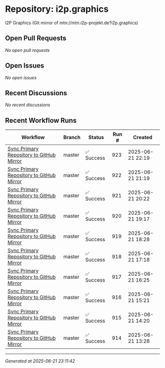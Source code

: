 # Repository: i2p.graphics

I2P Graphics (Git mirror of mtn://mtn.i2p-projekt.de?i2p.graphics)

## Open Pull Requests


*No open pull requests*


## Open Issues


*No open issues*


## Recent Discussions


*No recent discussions*


## Recent Workflow Runs


| Workflow | Branch | Status | Run # | Created |
|----------|--------|--------|-------|---------|
| [Sync Primary Repository to GitHub Mirror](https://github.com/i2p/i2p.graphics/actions/runs/15800174296) | master | ✅ Success | 923 | 2025-06-21 22:19 |
| [Sync Primary Repository to GitHub Mirror](https://github.com/i2p/i2p.graphics/actions/runs/15799741832) | master | ✅ Success | 922 | 2025-06-21 21:19 |
| [Sync Primary Repository to GitHub Mirror](https://github.com/i2p/i2p.graphics/actions/runs/15799324035) | master | ✅ Success | 921 | 2025-06-21 20:22 |
| [Sync Primary Repository to GitHub Mirror](https://github.com/i2p/i2p.graphics/actions/runs/15798856705) | master | ✅ Success | 920 | 2025-06-21 19:17 |
| [Sync Primary Repository to GitHub Mirror](https://github.com/i2p/i2p.graphics/actions/runs/15798490451) | master | ✅ Success | 919 | 2025-06-21 18:28 |
| [Sync Primary Repository to GitHub Mirror](https://github.com/i2p/i2p.graphics/actions/runs/15797939899) | master | ✅ Success | 918 | 2025-06-21 17:18 |
| [Sync Primary Repository to GitHub Mirror](https://github.com/i2p/i2p.graphics/actions/runs/15797556887) | master | ✅ Success | 917 | 2025-06-21 16:25 |
| [Sync Primary Repository to GitHub Mirror](https://github.com/i2p/i2p.graphics/actions/runs/15797062736) | master | ✅ Success | 916 | 2025-06-21 15:21 |
| [Sync Primary Repository to GitHub Mirror](https://github.com/i2p/i2p.graphics/actions/runs/15796587550) | master | ✅ Success | 915 | 2025-06-21 14:20 |
| [Sync Primary Repository to GitHub Mirror](https://github.com/i2p/i2p.graphics/actions/runs/15796191386) | master | ✅ Success | 914 | 2025-06-21 13:28 |



---
*Generated at 2025-06-21 23:11:42*
